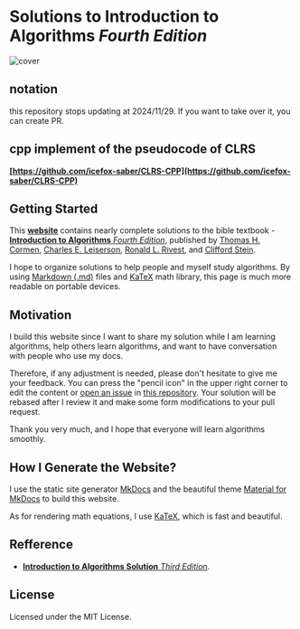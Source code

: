 # Solutions to **Introduction to Algorithms** _Fourth Edition_

![cover](./docs//assets/cover.png)

## notation

this repository stops updating at 2024/11/29. If you want to take over it, you can create PR.

## cpp implement of the pseudocode of CLRS

**[https://github.com/icefox-saber/CLRS-CPP](https://github.com/icefox-saber/CLRS-CPP)**

## Getting Started

This **[website](https://icefox-saber.github.io/CLRS/)** contains nearly complete solutions to the bible textbook - [**Introduction to Algorithms** _Fourth Edition_](https://mitpress.mit.edu/books/introduction-algorithms-Fourth-edition), published by [Thomas H. Cormen](https://mitpress.mit.edu/contributors/thomas-h-cormen), [Charles E. Leiserson](https://mitpress.mit.edu/contributors/charles-e-leiserson), [Ronald L. Rivest](https://mitpress.mit.edu/contributors/ronald-l-rivest), and [Clifford Stein](https://mitpress.mit.edu/contributors/clifford-stein).

I hope to organize solutions to help people and myself study algorithms. By using [Markdown (.md)](https://en.wikipedia.org/wiki/Markdown) files and [KaTeX](https://katex.org) math library, this page is much more readable on portable devices.

## Motivation

I build this website since I want to share my solution while I am learning algorithms, help others learn algorithms, and want to have conversation with people who use my docs.

Therefore, if any adjustment is needed, please don't hesitate to give me your feedback. You can press the "pencil icon" in the upper right corner to edit the content or [open an issue](https://github.com/icefox-saber/CLRS/issues/new) in [this repository](https://github.com/icefox-saber/CLRS/). Your solution will be rebased after I review it and make some form modifications to your pull request.

Thank you very much, and I hope that everyone will learn algorithms smoothly.

## How I Generate the Website?

I use the static site generator [MkDocs](http://www.mkdocs.org/) and the beautiful theme [Material for MkDocs](https://squidfunk.github.io/mkdocs-material/) to build this website.

As for rendering math equations, I use [KaTeX](https://katex.org/), which is fast and beautiful.

## Refference

- [**Introduction to Algorithms Solution** _Third Edition_]( https://github.com/walkccc/CLRS "The best solution for CLRS 3rd").

## License

Licensed under the MIT License.

